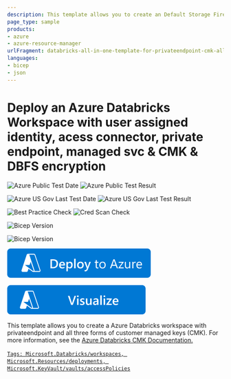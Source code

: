 ```yaml
---
description: This template allows you to create an Default Storage Firewall enabled Azure Databricks workspace with Privateendpoint, all three forms of CMK, and User-Assigned Access Connector.
page_type: sample
products:
- azure
- azure-resource-manager
urlFragment: databricks-all-in-one-template-for-privateendpoint-cmk-all-forms-default-storage-firewall
languages:
- bicep
- json
---
```

# Deploy an Azure Databricks Workspace with user assigned identity, acess connector, private endpoint, managed svc & CMK & DBFS encryption 

![Azure Public Test Date](https://azurequickstartsservice.blob.core.windows.net/badges/quickstarts/microsoft.databricks/databricks-all-in-one-template-for-privateendpoint-cmk-all-forms/PublicLastTestDate.svg)
![Azure Public Test Result](https://azurequickstartsservice.blob.core.windows.net/badges/quickstarts/microsoft.databricks/databricks-all-in-one-template-for-privateendpoint-cmk-all-forms/PublicDeployment.svg)

![Azure US Gov Last Test Date](https://azurequickstartsservice.blob.core.windows.net/badges/quickstarts/microsoft.databricks/databricks-all-in-one-template-for-privateendpoint-cmk-all-forms/FairfaxLastTestDate.svg)
![Azure US Gov Last Test Result](https://azurequickstartsservice.blob.core.windows.net/badges/quickstarts/microsoft.databricks/databricks-all-in-one-template-for-privateendpoint-cmk-all-forms/FairfaxDeployment.svg)

![Best Practice Check](https://azurequickstartsservice.blob.core.windows.net/badges/quickstarts/microsoft.databricks/databricks-all-in-one-template-for-privateendpoint-cmk-all-forms/BestPracticeResult.svg)
![Cred Scan Check](https://azurequickstartsservice.blob.core.windows.net/badges/quickstarts/microsoft.databricks/databricks-all-in-one-template-for-privateendpoint-cmk-all-forms/CredScanResult.svg)

![Bicep Version](https://azurequickstartsservice.blob.core.windows.net/badges/quickstarts/microsoft.databricks/databricks-all-in-one-template-for-privateendpoint-cmk-all-forms/BicepVersion.svg)

![Bicep Version](https://azurequickstartsservice.blob.core.windows.net/badges/quickstarts/microsoft.databricks/databricks-all-in-one-template-for-privateendpoint-cmk-all-forms/BicepVersion.svg)

[![Deploy To Azure](https://raw.githubusercontent.com/Azure/azure-quickstart-templates/master/1-CONTRIBUTION-GUIDE/images/deploytoazure.svg?sanitize=true)](https://portal.azure.com/#create/Microsoft.Template/uri/https%3A%2F%2Fraw.githubusercontent.com%2FAzure%2Fazure-quickstart-templates%2Fmaster%2Fquickstarts%2Fmicrosoft.databricks%2Fdatabricks-all-in-one-template-for-privateendpoint-cmk-all-forms%2Fazuredeploy.json)

[![Visualize](https://raw.githubusercontent.com/Azure/azure-quickstart-templates/master/1-CONTRIBUTION-GUIDE/images/visualizebutton.svg?sanitize=true)](http://armviz.io/#/?load=https%3A%2F%2Fraw.githubusercontent.com%2FAzure%2Fazure-quickstart-templates%2Fmaster%2Fquickstarts%2Fmicrosoft.databricks%2Fdatabricks-all-in-one-template-for-privateendpoint-cmk-all-forms%2Fazuredeploy.json)


This template allows you to create a Azure Databricks workspace with privateendpoint and all three forms of customer managed keys (CMK). For more information, see the <a href="https://learn.microsoft.com/en-us/azure/databricks/security/keys/customer-managed-key-managed-services-azure"> Azure Databricks CMK Documentation.

`Tags: Microsoft.Databricks/workspaces, Microsoft.Resources/deployments, Microsoft.KeyVault/vaults/accessPolicies`
